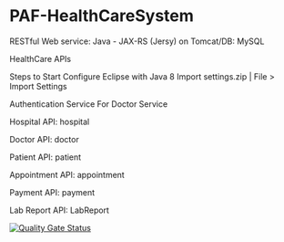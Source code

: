 # PAF-HealthCareSystem

RESTful Web service: Java - JAX-RS (Jersy) on Tomcat/DB: MySQL

HealthCare APIs

Steps to Start
Configure Eclipse with Java 8
Import settings.zip | File > Import Settings

Authentication Service For Doctor Service

Hospital API: hospital

Doctor API: doctor

Patient API: patient

Appointment API: appointment

Payment API: payment

Lab Report API: LabReport

[![Quality Gate Status](https://sonarcloud.io/api/project_badges/measure?project=chathu96_PAF-HealthCareSystem&metric=alert_status)](https://sonarcloud.io/dashboard?id=chathu96_PAF-HealthCareSystem)


